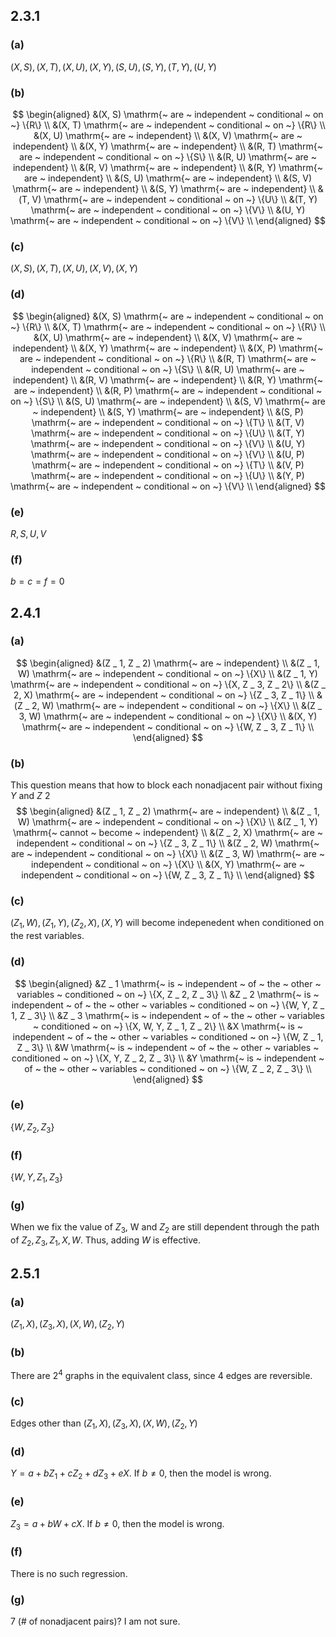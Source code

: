## 2.3.1
### (a)
$(X, S), (X, T), (X, U), (X, Y), (S, U), (S, Y), (T, Y), (U, Y)$

### (b)
$$
\begin{aligned}
&(X, S) \mathrm{~ are ~ independent ~ conditional ~ on ~} \{R\} \\
&(X, T) \mathrm{~ are ~ independent ~ conditional ~ on ~} \{R\} \\
&(X, U) \mathrm{~ are ~ independent} \\
&(X, V) \mathrm{~ are ~ independent} \\
&(X, Y) \mathrm{~ are ~ independent} \\
&(R, T) \mathrm{~ are ~ independent ~ conditional ~ on ~} \{S\} \\
&(R, U) \mathrm{~ are ~ independent} \\
&(R, V) \mathrm{~ are ~ independent} \\
&(R, Y) \mathrm{~ are ~ independent} \\
&(S, U) \mathrm{~ are ~ independent} \\
&(S, V) \mathrm{~ are ~ independent} \\
&(S, Y) \mathrm{~ are ~ independent} \\
&(T, V) \mathrm{~ are ~ independent ~ conditional ~ on ~} \{U\} \\
&(T, Y) \mathrm{~ are ~ independent ~ conditional ~ on ~} \{V\} \\
&(U, Y) \mathrm{~ are ~ independent ~ conditional ~ on ~} \{V\} \\
\end{aligned}
$$

### (c)
$(X, S), (X, T), (X, U), (X, V), (X, Y)$

### (d)
$$
\begin{aligned}
&(X, S) \mathrm{~ are ~ independent ~ conditional ~ on ~} \{R\} \\
&(X, T) \mathrm{~ are ~ independent ~ conditional ~ on ~} \{R\} \\
&(X, U) \mathrm{~ are ~ independent} \\
&(X, V) \mathrm{~ are ~ independent} \\
&(X, Y) \mathrm{~ are ~ independent} \\
&(X, P) \mathrm{~ are ~ independent ~ conditional ~ on ~} \{R\} \\
&(R, T) \mathrm{~ are ~ independent ~ conditional ~ on ~} \{S\} \\
&(R, U) \mathrm{~ are ~ independent} \\
&(R, V) \mathrm{~ are ~ independent} \\
&(R, Y) \mathrm{~ are ~ independent} \\
&(R, P) \mathrm{~ are ~ independent ~ conditional ~ on ~} \{S\} \\
&(S, U) \mathrm{~ are ~ independent} \\
&(S, V) \mathrm{~ are ~ independent} \\
&(S, Y) \mathrm{~ are ~ independent} \\
&(S, P) \mathrm{~ are ~ independent ~ conditional ~ on ~} \{T\} \\
&(T, V) \mathrm{~ are ~ independent ~ conditional ~ on ~} \{U\} \\
&(T, Y) \mathrm{~ are ~ independent ~ conditional ~ on ~} \{V\} \\
&(U, Y) \mathrm{~ are ~ independent ~ conditional ~ on ~} \{V\} \\
&(U, P) \mathrm{~ are ~ independent ~ conditional ~ on ~} \{T\} \\
&(V, P) \mathrm{~ are ~ independent ~ conditional ~ on ~} \{U\} \\
&(Y, P) \mathrm{~ are ~ independent ~ conditional ~ on ~} \{V\} \\
\end{aligned}
$$

### (e)
$R, S, U, V$

### (f)
$b = c = f = 0$

## 2.4.1
### (a)
$$
\begin{aligned}
&(Z _ 1, Z _ 2) \mathrm{~ are ~ independent} \\
&(Z _ 1, W) \mathrm{~ are ~ independent ~ conditional ~ on ~} \{X\} \\
&(Z _ 1, Y) \mathrm{~ are ~ independent ~ conditional ~ on ~} \{X, Z _ 3, Z _ 2\} \\
&(Z _ 2, X) \mathrm{~ are ~ independent ~ conditional ~ on ~} \{Z _ 3, Z _ 1\} \\
&(Z _ 2, W) \mathrm{~ are ~ independent ~ conditional ~ on ~} \{X\} \\
&(Z _ 3, W) \mathrm{~ are ~ independent ~ conditional ~ on ~} \{X\} \\
&(X, Y) \mathrm{~ are ~ independent ~ conditional ~ on ~} \{W, Z _ 3, Z _ 1\} \\
\end{aligned}
$$

### (b)
This question means that how to block each nonadjacent pair without fixing $Y$ and $Z \ 2$
$$
\begin{aligned}
&(Z _ 1, Z _ 2) \mathrm{~ are ~ independent} \\
&(Z _ 1, W) \mathrm{~ are ~ independent ~ conditional ~ on ~} \{X\} \\
&(Z _ 1, Y) \mathrm{~ cannot ~ become ~ independent} \\
&(Z _ 2, X) \mathrm{~ are ~ independent ~ conditional ~ on ~} \{Z _ 3, Z _ 1\} \\
&(Z _ 2, W) \mathrm{~ are ~ independent ~ conditional ~ on ~} \{X\} \\
&(Z _ 3, W) \mathrm{~ are ~ independent ~ conditional ~ on ~} \{X\} \\
&(X, Y) \mathrm{~ are ~ independent ~ conditional ~ on ~} \{W, Z _ 3, Z _ 1\} \\
\end{aligned}
$$

### (c)
$(Z _ 1, W), (Z _ 1, Y), (Z _ 2, X), (X, Y)$ will become indepenedent when conditioned on the rest variables.

### (d)
$$
\begin{aligned}
&Z _ 1 \mathrm{~ is ~ independent ~ of ~ the ~ other ~ variables ~ conditioned ~ on ~} \{X, Z _ 2, Z _ 3\} \\
&Z _ 2 \mathrm{~ is ~ independent ~ of ~ the ~ other ~ variables ~ conditioned ~ on ~} \{W, Y, Z _ 1, Z _ 3\} \\
&Z _ 3 \mathrm{~ is ~ independent ~ of ~ the ~ other ~ variables ~ conditioned ~ on ~} \{X, W, Y, Z _ 1, Z _ 2\} \\
&X \mathrm{~ is ~ independent ~ of ~ the ~ other ~ variables ~ conditioned ~ on ~} \{W, Z _ 1, Z _ 3\} \\
&W \mathrm{~ is ~ independent ~ of ~ the ~ other ~ variables ~ conditioned ~ on ~} \{X, Y, Z _ 2, Z _ 3\} \\
&Y \mathrm{~ is ~ independent ~ of ~ the ~ other ~ variables ~ conditioned ~ on ~} \{W, Z _ 2, Z _ 3\} \\
\end{aligned}
$$

### (e)
$\{W, Z _ 2, Z _ 3\}$

### (f)
$\{W, Y, Z _ 1, Z _ 3\}$

### (g)
When we fix the value of $Z _ 3$, W and $Z _ 2$ are still dependent through the path of $Z _ 2, Z _ 3, Z _ 1, X, W$. Thus, adding $W$ is effective.

## 2.5.1
### (a)
$(Z _ 1, X), (Z _ 3, X), (X, W), (Z _ 2, Y)$

### (b)
There are $2^4$ graphs in the equivalent class, since 4 edges are reversible.

### (c)
Edges other than $(Z _ 1, X), (Z _ 3, X), (X, W), (Z _ 2, Y)$

### (d)
$Y = a + bZ _ 1 + cZ _ 2 + dZ _ 3 + eX$. If $b \neq 0$, then the model is wrong.

### (e)
$Z _ 3 = a + bW + cX$. If $b \neq 0$, then the model is wrong.

### (f)
There is no such regression.

### (g)
7 (# of nonadjacent pairs)? I am not sure.